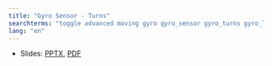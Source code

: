 ```yaml
---
title: "Gyro Sensor - Turns"
searchterms: "toggle advanced moving gyro gyro_sensor gyro_turns gyro_lag gyro_drit angle gyro_sensor:_turns"
lang: "en"
---
```

 <ul>
 <li class="ng-binding">Slides:
 <a href="translations/en-us/advanced/GyroTurn.pptx">PPTX</a>,
 <a href="translations/en-us/advanced/GyroTurn.pdf">PDF</a>
 </li>
 </ul>
